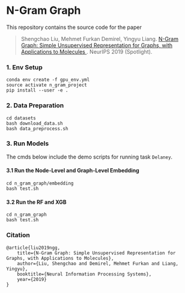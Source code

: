 # N-Gram Graph

This repository contains the source code for the paper
> Shengchao Liu, Mehmet Furkan Demirel, Yingyu Liang. [N-Gram Graph: Simple Unsupervised Representation for Graphs, with Applications to Molecules
](https://arxiv.org/abs/1806.09206). NeurIPS 2019 (Spotlight).

### 1. Env Setup
```
conda env create -f gpu_env.yml
source activate n_gram_project
pip install --user -e .
```

### 2. Data Preparation
```
cd datasets
bash download_data.sh
bash data_preprocess.sh
```

### 3. Run Models

The cmds below include the demo scripts for running task `Delaney`.

#### 3.1 Run the Node-Level and Graph-Level Embedding

```
cd n_gram_graph/embedding
bash test.sh
```

#### 3.2 Run the RF and XGB

```
cd n_gram_graph
bash test.sh
```

### Citation

```
@article{liu2019ngg,
    title={N-Gram Graph: Simple Unsupervised Representation for Graphs, with Applications to Molecules},
    author={Liu, Shengchao and Demirel, Mehmet Furkan and Liang, Yingyu},
    booktitle={Neural Information Processing Systems},
    year={2019}
}
```